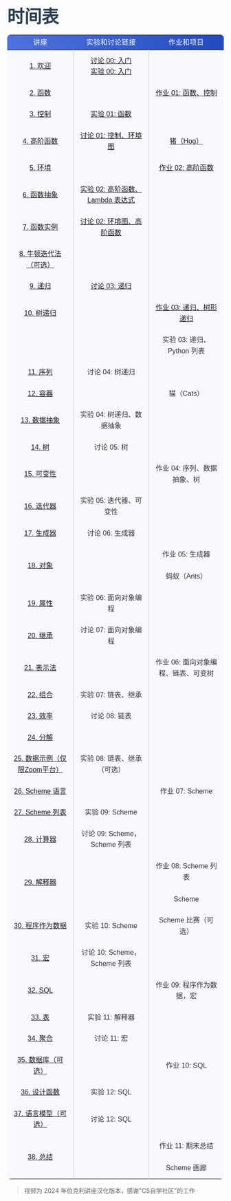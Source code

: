 <!DOCTYPE html>
<html lang="zh">
<head>
  <meta charset="UTF-8">
  <meta name="viewport" content="width=device-width, initial-scale=1.0">
  <title>时间表</title>
  <link href="https://fonts.googleapis.com/css2?family=Roboto:wght@400;500;700&family=Noto+Sans+SC:wght@400;500;700&display=swap" rel="stylesheet">
  <style>
    h1 {
        font-family: 'Roboto', sans-serif;
        font-weight: 700;
        font-size: 2.5rem;
        margin-bottom: 0rem !important;
        color: #2c3e50;
    }
    table {
        font-family: 'Noto Sans SC', sans-serif;
        background: #f9fafb;
        color: #333;
        line-height: 1.6;
        width: 100%;
        border-collapse: collapse;
        border-radius: 0.5rem !important;
    }
    thead {
        background: linear-gradient(90deg, #4e73df, #224abe);
        color: #fff;
    }
    td {
        background-color:GhostWhite;
        padding: 12px 15px;
        text-align: center;
        border-right: 1px solid #ccc;
    }
    tbody tr:hover td {
        background-color: #e9ecef;
        transition: background-color 0.3s ease;
    }
    th:last-child, td:last-child {
        border-right: none;
    }
    th {
        font-weight: 500;
        text-transform: uppercase;
        letter-spacing: 0.03em;
    }
    a:hover {
        text-decoration: underline;
    }
    @media (max-width: 768px) {
        th, td {
            padding: 8px;
            font-size: 0.9rem;
        }
    }
  </style>
</head>
<body>
  <h1>时间表</h1>
  <div>
    <table>
      <thead>
        <tr>
          <th>讲座</th>
          <th>实验和讨论链接</th>
          <th>作业和项目</th>
        </tr>
      </thead>
      <tbody>
        <tr>
          <td><a href="https://www.bilibili.com/video/BV1sy411z7nA?spm_id_from=333.788.videopod.sections&vd_source=79c6ce1ec30b05ff9d95e246312064d3">1. 欢迎</a></td>
          <td><a href="../discussions/disc00/index.html">讨论 00: 入门</a><br>
              <a href="../labs/lab00/index.html">实验 00: 入门</a></td>
          <td></td>
        </tr>
        <tr>
          <td><a href="https://www.bilibili.com/video/BV1sy411z7nA?spm_id_from=333.788.videopod.sections&vd_source=79c6ce1ec30b05ff9d95e246312064d3&p=2">2. 函数</a></td>
          <td></td>
          <td><a href="../homeworks/homework01/index.html">作业 01: 函数、控制</a></td>
        </tr>
        <tr>
          <td><a href="https://www.bilibili.com/video/BV1sy411z7nA?spm_id_from=333.788.videopod.sections&vd_source=79c6ce1ec30b05ff9d95e246312064d3&p=3">3. 控制</a></td>
          <td><a href="../labs/lab01/index.html">实验 01: 函数</a></td>
          <td></td>
        </tr>
        <tr>
          <td><a href="https://www.bilibili.com/video/BV1sy411z7nA?spm_id_from=333.788.videopod.sections&vd_source=79c6ce1ec30b05ff9d95e246312064d3&p=4">4. 高阶函数</a></td>
          <td><a href="../discussions/disc01/index.html">讨论 01: 控制、环境图</a></td>
          <td><a href="../projects/hog/index.html">猪（Hog）</a></td>
        </tr>
        <tr>
          <td><a href="https://www.bilibili.com/video/BV1sy411z7nA?spm_id_from=333.788.videopod.sections&vd_source=79c6ce1ec30b05ff9d95e246312064d3&p=5">5. 环境</a></td>
          <td></td>
          <td><a href="../homeworks/homework02/index.html">作业 02: 高阶函数</a></td>
        </tr>
        <tr>
          <td><a href="https://www.bilibili.com/video/BV1sy411z7nA?spm_id_from=333.788.videopod.sections&vd_source=79c6ce1ec30b05ff9d95e246312064d3&p=6">6. 函数抽象</a></td>
          <td><a href="../labs/lab02/index.html">实验 02: 高阶函数、Lambda 表达式</a></td>
          <td></td>
        </tr>
        <tr>
          <td><a href="https://www.bilibili.com/video/BV1sy411z7nA/?spm_id_from=333.788.videopod.sections&vd_source=79c6ce1ec30b05ff9d95e246312064d3&p=7">7. 函数实例</a></td>
          <td><a href="../discussions/disc01/index.html">讨论 02: 环境图、高阶函数</a></td>
          <td></td>
        </tr>
        <tr>
          <td><a href="https://www.bilibili.com/video/BV1sy411z7nA/?spm_id_from=333.788.videopod.sections&vd_source=79c6ce1ec30b05ff9d95e246312064d3&p=8">8. 牛顿迭代法（可选）</a></td>
          <td></td>
          <td></td>
        </tr>
        <tr>
          <td><a href="https://www.bilibili.com/video/BV1sy411z7nA?spm_id_from=333.788.videopod.sections&vd_source=79c6ce1ec30b05ff9d95e246312064d3&p=9">9. 递归</a></td>
          <td><a href="../discussions/disc03/index.html">讨论 03: 递归</a></td>
          <td></td>
        </tr>
        <tr>
          <td><a href="https://www.bilibili.com/video/BV1sy411z7nA?spm_id_from=333.788.videopod.sections&vd_source=79c6ce1ec30b05ff9d95e246312064d3&p=10">10. 树递归</a></td>
          <td></td>
          <td><a href="../homeworks/homework03/index.html">作业 03: 递归、树形递归</a></td>
        </tr>
        <tr>
          <td></td>
          <td></td>
          <td>实验 03: 递归、Python 列表</td>
        </tr>
        <tr>
          <td><a href="https://www.bilibili.com/video/BV1sy411z7nA?spm_id_from=333.788.videopod.sections&vd_source=79c6ce1ec30b05ff9d95e246312064d3&p=11">11. 序列</a></td>
          <td>讨论 04: 树递归</td>
          <td></td>
        </tr>
        <tr>
          <td><a href="https://www.bilibili.com/video/BV1sy411z7nA?spm_id_from=333.788.videopod.sections&vd_source=79c6ce1ec30b05ff9d95e246312064d3&p=12">12. 容器</a></td>
          <td></td>
          <td>猫（Cats）</td>
        </tr>
        <tr>
          <td><a href="https://www.bilibili.com/video/BV1sy411z7nA?spm_id_from=333.788.videopod.sections&vd_source=79c6ce1ec30b05ff9d95e246312064d3&p=13">13. 数据抽象</a></td>
          <td>实验 04: 树递归、数据抽象</td>
          <td></td>
        </tr>
        <tr>
          <td><a href="https://www.bilibili.com/video/BV1sy411z7nA?spm_id_from=333.788.videopod.sections&vd_source=79c6ce1ec30b05ff9d95e246312064d3&p=14">14. 树</a></td>
          <td>讨论 05: 树</td>
          <td></td>
        </tr>
        <tr>
          <td><a href="https://www.bilibili.com/video/BV1sy411z7nA?spm_id_from=333.788.videopod.sections&vd_source=79c6ce1ec30b05ff9d95e246312064d3&p=15">15. 可变性</a></td>
          <td></td>
          <td>作业 04: 序列、数据抽象、树</td>
        </tr>
        <tr>
          <td><a href="https://www.bilibili.com/video/BV1sy411z7nA?spm_id_from=333.788.videopod.sections&vd_source=79c6ce1ec30b05ff9d95e246312064d3&p=16">16. 迭代器</a></td>
          <td>实验 05: 迭代器、可变性</td>
          <td></td>
        </tr>
        <tr>
          <td><a href="https://www.bilibili.com/video/BV1sy411z7nA?spm_id_from=333.788.videopod.sections&vd_source=79c6ce1ec30b05ff9d95e246312064d3&p=17">17. 生成器</a></td>
          <td>讨论 06: 生成器</td>
          <td></td>
        </tr>
        <tr>
          <td><a href="https://www.bilibili.com/video/BV1sy411z7nA?spm_id_from=333.788.videopod.sections&vd_source=79c6ce1ec30b05ff9d95e246312064d3&p=18">18. 对象</a></td>
          <td></td>
          <td>作业 05: 生成器<br><br>蚂蚁（Ants）</td>
        </tr>
        <tr>
          <td><a href="https://www.bilibili.com/video/BV1sy411z7nA?spm_id_from=333.788.videopod.sections&vd_source=79c6ce1ec30b05ff9d95e246312064d3&p=19">19. 属性</a></td>
          <td>实验 06: 面向对象编程</td>
          <td></td>
        </tr>
        <tr>
          <td><a href="https://www.bilibili.com/video/BV1sy411z7nA?spm_id_from=333.788.videopod.sections&vd_source=79c6ce1ec30b05ff9d95e246312064d3&p=20">20. 继承</a></td>
          <td>讨论 07: 面向对象编程</td>
          <td></td>
        </tr>
        <tr>
          <td><a href="https://www.bilibili.com/video/BV1sy411z7nA?spm_id_from=333.788.videopod.sections&vd_source=79c6ce1ec30b05ff9d95e246312064d3&p=21">21. 表示法</a></td>
          <td></td>
          <td>作业 06: 面向对象编程、链表、可变树</td>
        </tr>
        <tr>
          <td><a href="https://www.bilibili.com/video/BV1sy411z7nA?spm_id_from=333.788.videopod.sections&vd_source=79c6ce1ec30b05ff9d95e246312064d3&p=22">22. 组合</a></td>
          <td>实验 07: 链表、继承</td>
          <td></td>
        </tr>
        <tr>
          <td><a href="https://www.bilibili.com/video/BV1sy411z7nA?spm_id_from=333.788.videopod.sections&vd_source=79c6ce1ec30b05ff9d95e246312064d3&p=23">23. 效率</a></td>
          <td>讨论 08: 链表</td>
          <td></td>
        </tr>
        <tr>
          <td><a href="https://www.bilibili.com/video/BV1sy411z7nA?spm_id_from=333.788.videopod.sections&vd_source=79c6ce1ec30b05ff9d95e246312064d3&p=24">24. 分解</a></td>
          <td></td>
          <td></td>
        </tr>
        <tr>
          <td><a href="https://www.bilibili.com/video/BV1sy411z7nA?spm_id_from=333.788.videopod.sections&vd_source=79c6ce1ec30b05ff9d95e246312064d3&p=25">25. 数据示例（仅限Zoom平台）</a></td>
          <td>实验 08: 链表、继承（可选）</td>
          <td></td>
        </tr>
        <tr>
          <td><a href="https://www.bilibili.com/video/BV1sy411z7nA?spm_id_from=333.788.videopod.sections&vd_source=79c6ce1ec30b05ff9d95e246312064d3&p=26">26. Scheme 语言</a></td>
          <td></td>
          <td>作业 07: Scheme</td>
        </tr>
        <tr>
          <td><a href="https://www.bilibili.com/video/BV1sy411z7nA?spm_id_from=333.788.videopod.sections&vd_source=79c6ce1ec30b05ff9d95e246312064d3&p=27">27. Scheme 列表</a></td>
          <td>实验 09: Scheme</td>
          <td></td>
        </tr>
        <tr>
          <td><a href="https://www.bilibili.com/video/BV1sy411z7nA?spm_id_from=333.788.videopod.sections&vd_source=79c6ce1ec30b05ff9d95e246312064d3&p=28">28. 计算器</a></td>
          <td>讨论 09: Scheme，Scheme 列表</td>
          <td></td>
        </tr>
        <tr>
          <td><a href="https://www.bilibili.com/video/BV1sy411z7nA?spm_id_from=333.788.videopod.sections&vd_source=79c6ce1ec30b05ff9d95e246312064d3&p=29">29. 解释器</a></td>
          <td></td>
          <td>作业 08: Scheme 列表<br><br>Scheme</td>
        </tr>
        <tr>
          <td><a href="https://www.bilibili.com/video/BV1sy411z7nA?spm_id_from=333.788.videopod.sections&vd_source=79c6ce1ec30b05ff9d95e246312064d3&p=31">30. 程序作为数据</a></td>
          <td>实验 10: Scheme</td>
          <td>Scheme 比赛（可选）</td>
        </tr>
        <tr>
          <td><a href="https://www.bilibili.com/video/BV1sy411z7nA?spm_id_from=333.788.videopod.sections&vd_source=79c6ce1ec30b05ff9d95e246312064d3&p=32">31. 宏</a></td>
          <td>讨论 10: Scheme，Scheme 列表</td>
          <td></td>
        </tr>
        <tr>
          <td><a href="https://www.bilibili.com/video/BV1sy411z7nA?spm_id_from=333.788.videopod.sections&vd_source=79c6ce1ec30b05ff9d95e246312064d3&p=33">32. SQL</a></td>
          <td></td>
          <td>作业 09: 程序作为数据，宏</td>
        </tr>
        <tr>
          <td><a href="https://www.bilibili.com/video/BV1sy411z7nA?spm_id_from=333.788.videopod.sections&vd_source=79c6ce1ec30b05ff9d95e246312064d3&p=34">33. 表</a></td>
          <td>实验 11: 解释器</td>
          <td></td>
        </tr>
        <tr>
          <td><a href="https://www.bilibili.com/video/BV1sy411z7nA?spm_id_from=333.788.videopod.sections&vd_source=79c6ce1ec30b05ff9d95e246312064d3&p=35">34. 聚合</a></td>
          <td>讨论 11: 宏</td>
          <td></td>
        </tr>
        <tr>
          <td><a href="https://www.bilibili.com/video/BV1sy411z7nA?spm_id_from=333.788.videopod.sections&vd_source=79c6ce1ec30b05ff9d95e246312064d3&p=36">35. 数据库（可选）</a></td>
          <td></td>
          <td>作业 10: SQL</td>
        </tr>
        <tr>
          <td><a href="https://www.youtube.com/watch?v=_wfbb189nJA&list=PL6BsET-8jgYVlVyu77Ecd3HyXiyY-Z9Ty">36. 设计函数</a></td>
          <td>实验 12: SQL</td>
          <td></td>
        </tr>
        <tr>
          <td><a href="https://bcourses.berkeley.edu/courses/1542651/pages/lecture-37-language-models-optional">37. 语言模型（可选）</a></td>
          <td>讨论 12: SQL</td>
          <td></td>
        </tr>
        <tr>
          <td><a href="https://www.bilibili.com/video/BV1sy411z7nA?spm_id_from=333.788.videopod.sections&vd_source=79c6ce1ec30b05ff9d95e246312064d3&p=37">38. 总结</a></td>
          <td></td>
          <td>作业 11: 期末总结<br><br>Scheme 画廊</td>
        </tr>
      </tbody>
    </table>
  </div>
  <blockquote>
    视频为 2024 年伯克利讲座汉化版本，感谢"CS自学社区"的工作
  </blockquote>
</body>
</html>

